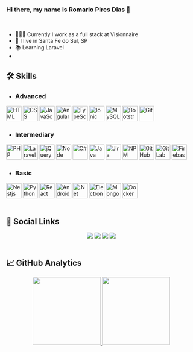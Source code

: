 ### Hi there, my name is Romario Pires Dias 👋
<br/>

- 👩🏻‍💻 Currently I work as a full stack at Visionnaire
- 🏡 I live in Santa Fe do Sul, SP
- 📚 Learning Laravel
- 

<h2>🛠 Skills</h2>

- ### Advanced

<div align="left">
  <img width="40" src="https://cdn.jsdelivr.net/gh/devicons/devicon/icons/html5/html5-original.svg" title="HTML" />
  <img width="40" src="https://cdn.jsdelivr.net/gh/devicons/devicon/icons/css3/css3-original.svg" title="CSS" />
  <img width="40" src="https://cdn.jsdelivr.net/gh/devicons/devicon/icons/javascript/javascript-original.svg" title="JavaScript" />
  <img width="40" src="https://cdn.jsdelivr.net/gh/devicons/devicon/icons/angularjs/angularjs-plain.svg" title="Angular" />
  <img width="40" src="https://cdn.jsdelivr.net/gh/devicons/devicon/icons/typescript/typescript-original.svg" title="TypeScript" />
  <img width="40" src="https://cdn.jsdelivr.net/gh/devicons/devicon/icons/ionic/ionic-original.svg" title="Ionic" />
  <img width="40" src="https://cdn.jsdelivr.net/gh/devicons/devicon/icons/mysql/mysql-original-wordmark.svg" title="MySQL" />
  <img width="40" src="https://cdn.jsdelivr.net/gh/devicons/devicon/icons/bootstrap/bootstrap-plain.svg" title="Bootstrap" />
  <img width="40" src="https://cdn.jsdelivr.net/gh/devicons/devicon/icons/git/git-original.svg" title="Git" />

</div>

- ### Intermediary

<div align="left">
  <img width="40" src="https://cdn.jsdelivr.net/gh/devicons/devicon/icons/php/php-original.svg" title="PHP" />
  <img width="40" src="https://cdn.jsdelivr.net/gh/devicons/devicon/icons/laravel/laravel-plain.svg" title="Laravel" />
  <img width="40" src="https://cdn.jsdelivr.net/gh/devicons/devicon/icons/jquery/jquery-original.svg" title="jQuery" />
  <img width="40" src="https://cdn.jsdelivr.net/gh/devicons/devicon/icons/nodejs/nodejs-original.svg" title="Node" />
  <img width="40" src="https://cdn.jsdelivr.net/gh/devicons/devicon/icons/csharp/csharp-original.svg" title="C#" />
  <img width="40" src="https://cdn.jsdelivr.net/gh/devicons/devicon/icons/java/java-original.svg" title="Java"/>
  <img width="40" src="https://cdn.jsdelivr.net/gh/devicons/devicon/icons/jira/jira-original.svg" title="Jira" />
  <img width="40" src="https://cdn.jsdelivr.net/gh/devicons/devicon/icons/npm/npm-original-wordmark.svg" title="NPM" />
  <img width="40" src="https://cdn.jsdelivr.net/gh/devicons/devicon/icons/github/github-original.svg" title="GitHub" />
  <img width="40" src="https://cdn.jsdelivr.net/gh/devicons/devicon/icons/gitlab/gitlab-original.svg" title="GitLab" />
  <img width="40" src="https://cdn.jsdelivr.net/gh/devicons/devicon/icons/firebase/firebase-plain.svg" title="Firebase" />

</div>

- ### Basic

<div align="left">
  <img width="40" src="https://cdn.jsdelivr.net/gh/devicons/devicon/icons/nestjs/nestjs-plain.svg" title="Nestjs" />
  <img width="40" src="https://cdn.jsdelivr.net/gh/devicons/devicon/icons/python/python-original.svg" title="Python" />
  <img width="40" src="https://cdn.jsdelivr.net/gh/devicons/devicon/icons/react/react-original.svg" title="React" />
  <img width="40" src="https://cdn.jsdelivr.net/gh/devicons/devicon/icons/android/android-original.svg" title="Android" />
  <img width="40" src="https://cdn.jsdelivr.net/gh/devicons/devicon/icons/dotnetcore/dotnetcore-original.svg" title=".Net Core" />
  <img width="40" src="https://cdn.jsdelivr.net/gh/devicons/devicon/icons/electron/electron-original.svg" title="Electron" />
  <img width="40" src="https://cdn.jsdelivr.net/gh/devicons/devicon/icons/mongodb/mongodb-original.svg" title="MongoDB" />
  <img width="40" src="https://cdn.jsdelivr.net/gh/devicons/devicon/icons/docker/docker-original.svg" title="Docker" />


</div>
<br/>
<h2>📲 Social Links</h2>
<div align="center"> 
  <a href="https://www.instagram.com/romariopd13" target="_blank"><img src="https://img.shields.io/badge/-Instagram-%23E4405F?style=for-the-badge&logo=instagram&logoColor=white" target="_blank"></a>
  <a href="https://www.linkedin.com/in/romario-pires-dias/" target="_blank"><img src="https://img.shields.io/badge/-LinkedIn-%230077B5?style=for-the-badge&logo=linkedin&logoColor=white" target="_blank"></a> 
 <a href="https://www.tiktok.com/@romariopd13" target="_blank"><img src="https://img.shields.io/badge/TikTok-black?style=for-the-badge&logo=tiktok&logoColor=white" target="_blank"></a> 
  <a href = "mailto:romariopd13@gmail.com"><img src="https://img.shields.io/badge/-Gmail-red?style=for-the-badge&logo=gmail&logoColor=white" target="_blank"></a>
</div>
<br/>
<h2>📈 GitHub Analytics</h2>
<div align="center">
  <a href="https://github.com/romariopd13">
  <img height="180em" src="https://github-readme-stats.vercel.app/api?username=romariopd13&show_icons=true&theme=dracula&include_all_commits=true&count_private=true&title_color=006ba6"/>
  <img height="180em" src="https://github-readme-stats.vercel.app/api/top-langs/?username=romariopd13&layout=compact&langs_count=7&theme=dracula&title_color=006ba6"/>
  
    
</div>
